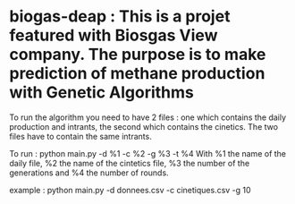 # biogas-deap : This is a projet featured with Biosgas View company. The purpose is to make prediction of methane production with Genetic Algorithms

To run the algorithm you need to have 2 files : one which contains the daily production and intrants, the second which contains the cinetics. The two
files have to contain the same intrants.

To run : python main.py -d %1 -c %2 -g %3 -t %4
With %1 the name of the daily file, %2 the name of the cintetics file, %3 the number of the generations and %4 the number of rounds.

example : python main.py -d donnees.csv -c cinetiques.csv -g 10